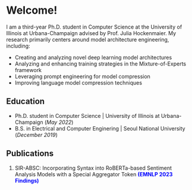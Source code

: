 <style>
r { color: Red }
o { color: Orange }
g { color: Green }
c { color: Cyan }
b { color: Blue }
</style>

# Welcome!
I am a third-year Ph.D. student in Computer Science at the University of Illinois at Urbana-Champaign advised by Prof. Julia Hockenmaier. My research primarily centers around model architecture engineering, including: 
- Creating and analyzing novel deep learning model architectures
- Analyzing and enhancing training strategies in the Mixture-of-Experts framework
- Leveraging prompt engineering for model compression
- Improving language model compression techniques

## Education
- Ph.D. student in Computer Science | University of Illinois at Urbana-Champaign (_May 2022_)								       		
- B.S. in Electrical and Computer Enginering	| Seoul National University (_December 2019_)	

## Publications
1. SIR-ABSC: Incorporating Syntax into RoBERTa-based Sentiment Analysis Models with a Special Aggregator Token <b>(EMNLP 2023 Findings)</b>
